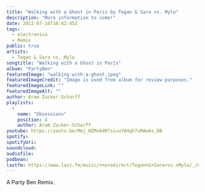 ```yaml
---
title: "Walking with a Ghost in Paris by Tegan & Sara vs. Mylo"
description: "More information to come!"
date: 2011-07-16T16:42:45Z
tags:
  - electronica
  - Remix
public: true
artists:
  - Tegan & Sara vs. Mylo
songtitle: "Walking with a Ghost in Paris"
album: "PartyBen"
featuredImage: "walking-with-a-ghost.jpeg"
featuredImageCredit: "Image is used from album for review purposes."
featuredImageLink: ""
featuredImageAlt: ""
author: Aram Zucker-Scharff
playlists:
  -
    name: "Obsessions"
    position: 4
    author: Aram Zucker-Scharff
youtube: https://youtu.be/Mej_WZMx64M?si=uYA4gh7vMAwAs_BB
spotify: 
spotifyUri: 
soundcloud:
audiofile:
podbean:
lastfm: https://www.last.fm/music/+noredirect/Tegan+&+Sara+vs.+Mylo/_/Walking+with+a+Ghost+in+Paris
---
```


A Party Ben Remix. 
		